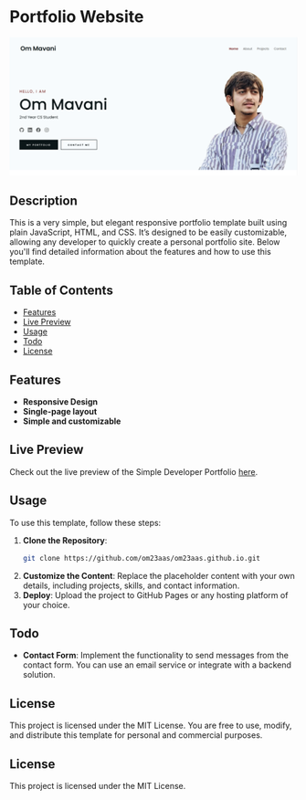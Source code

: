 #  Portfolio Website

![Project Preview](preview.png)

## Description

This is a very simple, but elegant responsive portfolio template built using plain JavaScript, HTML, and CSS. It’s designed to be easily customizable, allowing any developer to quickly create a personal portfolio site. Below you'll find detailed information about the features and how to use this template.

## Table of Contents

- [Features](#features)
- [Live Preview](#live-preview)
- [Usage](#usage)
- [Todo](#todo)
- [License](#license)

## Features

- **Responsive Design**
- **Single-page layout**
- **Simple and customizable**

## Live Preview

Check out the live preview of the Simple Developer Portfolio [here](https://om23aas.github.io/).

## Usage

To use this template, follow these steps:

1. **Clone the Repository**:
    ```bash
    git clone https://github.com/om23aas/om23aas.github.io.git
    ```
2. **Customize the Content**: Replace the placeholder content with your own details, including projects, skills, and contact information.
3. **Deploy**: Upload the project to GitHub Pages or any hosting platform of your choice.

## Todo

- **Contact Form**: Implement the functionality to send messages from the contact form. You can use an email service or integrate with a backend solution.

## License

This project is licensed under the MIT License. You are free to use, modify, and distribute this template for personal and commercial purposes.


## License

This project is licensed under the MIT License.
